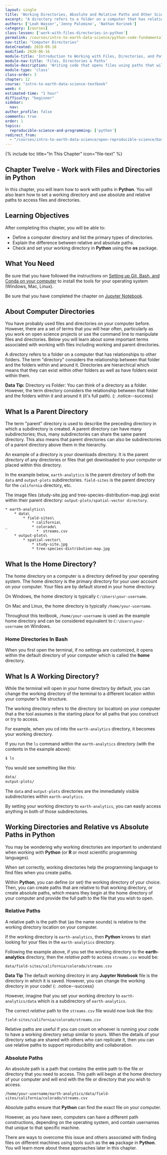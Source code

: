 ```yaml
---
layout: single
title: 'Working Directories, Absolute and Relative Paths and Other Science Project Management Terms Defined'
excerpt: "A directory refers to a folder on a computer that has relationships to other folders. Learn about directories, files, and paths, as they relate to creating reproducible science projects."
authors: ['Leah Wasser','Jenny Palomino', 'Nathan Korinek']
category: [courses]
class-lesson: ['work-with-files-directories-in-python']
permalink: /courses/intro-to-earth-data-science/python-code-fundamentals/work-with-files-directories-paths-in-python/
nav-title: "Computer Directories"
dateCreated: 2019-09-18
modified: 2020-06-16
module-title: 'Introduction to Working with Files, Directories, and Paths in Python'
module-nav-title: 'Files, Directories & Paths'
module-description: 'Writing code that opens files using paths that will work on many different machines will make your project more reproducible. Learn how to construct paths in your Python code that will work on any machine using the os package.'
module-type: 'class'
class-order: 3
chapter: 12
course: "intro-to-earth-data-science-textbook"
week: 4
estimated-time: "1 hour"
difficulty: "beginner"
sidebar:
  nav:
author_profile: false
comments: true
order: 1
topics:
  reproducible-science-and-programming: ['python']
redirect_from:
  - "/courses/intro-to-earth-data-science/open-reproducible-science/bash/directories/"  
---
```

{% include toc title="In This Chapter" icon="file-text" %}

<div class='notice--success' markdown="1">

## <i class="fa fa-ship" aria-hidden="true"></i> Chapter Twelve - Work with Files and Directories in Python

In this chapter, you will learn how to work with paths in **Python**. You will also learn how to set a working directory and use absolute and relative paths to access files and directories.


## <i class="fa fa-graduation-cap" aria-hidden="true"></i> Learning Objectives

After completing this chapter, you will be able to:

* Define a computer directory and list the primary types of directories.
* Explain the difference between relative and absolute paths.
* Check and set your working directory in **Python** using the **os** package.

## <i class="fa fa-check-square-o fa-2" aria-hidden="true"></i> What You Need

Be sure that you have followed the instructions on <a href="{{ site.url }}/workshops/setup-earth-analytics-python/">Setting up Git, Bash, and Conda on your computer</a> to install the tools for your operating system (Windows, Mac, Linux).

Be sure that you have completed the chapter on <a href="{{ site.url }}/courses/intro-to-earth-data-science/open-reproducible-science/jupyter-python/">Jupyter Notebook</a>.

</div>


## About Computer Directories

You have probably used files and directories on your computer before. However, 
there are a set of terms that you will hear often, particularly as you work on open
science projects or use the command line to manipulate files and directories.
Below you will learn about some important terms associated with working with
files including working and parent directories.

A directory refers to a folder on a computer that has relationships to other
folders. The term "directory" considers the relationship between that folder and
the folders within and around it. Directories are hierarchical which means that
they can exist within other folders as well as have folders exist within them.

<i class="fa fa-star"></i> **Data Tip:** Directory vs Folder: You can think
of a directory as a folder. However, the term directory considers the relationship
between that folder and the folders within it and around it (it's full path).
{: .notice--success}


## What Is a Parent Directory

The term "parent" directory is used to describe the preceding directory in which
a subdirectory is created. A parent directory can have many subdirectories; thus,
many subdirectories can share the same parent directory. This also means that
parent directories can also be subdirectories of a parent directory above them in the hierarchy.

An example of a directory is your downloads directory. It is the parent directory
of any directories or files that get downloaded to your computer or placed
within this directory.

In the example below, `earth-analytics` is the parent directory of both the `data`
and `output-plots` subdirectories. `field-sites` is the parent directory for the
`california` directory, etc. 

The image files (study-site.jpg and tree-species-distribution-map.jpg) exist within their parent directory: `output-plots/spatial-vector directory`.

```
* earth-analytics\
    * data\
        * field-sites\
            * california\
_           * colorado\
              *  streams.csv
    * output-plots\
        * spatial-vector\
            * study-site.jpg
            * tree-species-distribution-map.jpg
```

## What Is the Home Directory?

The home directory on a computer is a directory defined by your operating system. The home directory is the primary directory for your user account on your computer. Your files are by default stored in your home directory.

On Windows, the home directory is typically `C:\Users\your-username`.

On Mac and Linux, the home directory is typically `/home/your-username`.

Throughout this textbook, `/home/your-username` is used as the example home directory and can be considered equivalent to `C:\Users\your-username` on Windows.

 
<div class="notice--success" markdown="1">

### Home Directories In Bash

When you first open the terminal, if no settings are customized, it opens
within the default directory of your computer which is called the **home**
directory. 

</div>


## What Is A Working Directory?

While the terminal will open in your home directory by default, you can change the working directory of the terminal to a different location within your computer's file structure.

The working directory refers to the directory (or location) on your computer that a the tool assumes is the starting place for all paths that you construct or try to access.  

For example, when you cd into the `earth-analytics` directory, it becomes your working directory. 

If you run the `ls` command within the `earth-analytics` directory (with the contents in the example above):

```bash
$ ls
```

You would see something like this:

```bash
data/
output-plots/
```

The `data` and `output-plots` directories are the immediately visible subdirectories within `earth-analytics`. 

By setting your working directory to `earth-analytics`, you can easily access anything in both of those subdirectories.

## Working Directories and Relative vs Absolute Paths in Python

You may be wondering why working directories are important to understand when working with **Python** (or **R** or most scientific programming languages). 

When set correctly, working directories help the programming language to find files when you create paths. 

Within **Python**, you can define (or set) the working directory of your choice. Then, you can create paths that are relative to that working directory, or create absolute paths, which means they begin at the home directory of your computer and provide the full path to the file that you wish to open.


### Relative Paths

A relative path is the path that (as the name sounds) is relative to the working
directory location on your computer. 

If the working directory is `earth-analytics`, then **Python** knows to start looking for your files in the
`earth-analytics` directory. 

Following the example above, if you set the working directory to the **earth-analytics** directory,
then the *relative path* to access `streams.csv` would be:

`data/field-sites/california/colorado/streams.csv`

<i class="fa fa-star"></i>**Data Tip** The default working directory
in any **Jupyter Notebook** file is the directory in which it is saved. However, you can change the working directory in your code!
{: .notice--success}

However, imagine that you set your working directory to `earth-analytics/data` which is a subdirectory of `earth-analytics`.

The correct *relative* path to the `streams.csv` file would now look like this:

`field-sites/california/colorado/streams.csv`

Relative paths are useful if you can count on whoever is running your code to
have a working directory setup similar to yours. When the details of your directory setup are shared with others who can replicate it, then you can use relative paths to support reproducibility and collaboration. 

### Absolute Paths

An absolute path is a path that contains the entire path to the file or
directory that you need to access. This path will begin at the home directory
of your computer and will end with the file or directory that you wish to access.

`/home/your-username/earth-analytics/data/field-sites/california/colorado/streams.csv`

Absolute paths ensure that **Python** can find the exact file on your computer. 

However, as you have seen, computers can have a different path constructions, depending on the operating system, and contain usernames that unique to that specific machine.  

There are ways to overcome this issue and others associated with finding files
on different machines using tools such as the **os** package in **Python**. You will
learn more about these approaches later in this chapter.
